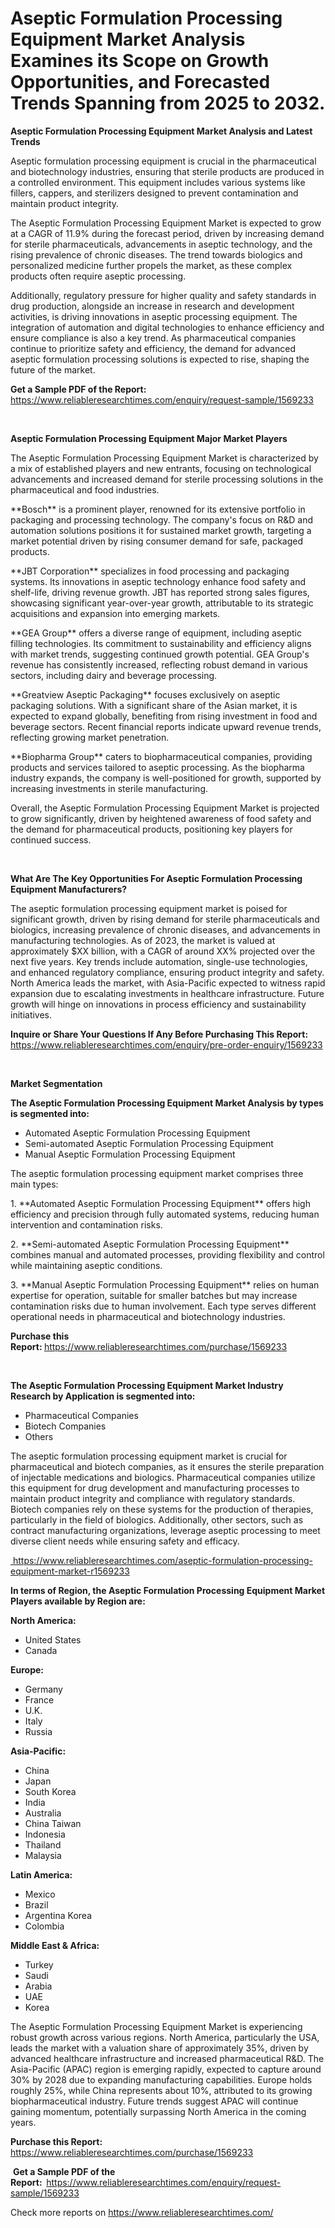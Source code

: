 <p><h1>Aseptic Formulation Processing Equipment Market Analysis Examines its Scope on Growth Opportunities, and Forecasted Trends Spanning from 2025 to 2032.</h1></p><p><strong>Aseptic Formulation Processing Equipment Market Analysis and Latest Trends</strong></p>
<p><p>Aseptic formulation processing equipment is crucial in the pharmaceutical and biotechnology industries, ensuring that sterile products are produced in a controlled environment. This equipment includes various systems like fillers, cappers, and sterilizers designed to prevent contamination and maintain product integrity.</p><p>The Aseptic Formulation Processing Equipment Market is expected to grow at a CAGR of 11.9% during the forecast period, driven by increasing demand for sterile pharmaceuticals, advancements in aseptic technology, and the rising prevalence of chronic diseases. The trend towards biologics and personalized medicine further propels the market, as these complex products often require aseptic processing. </p><p>Additionally, regulatory pressure for higher quality and safety standards in drug production, alongside an increase in research and development activities, is driving innovations in aseptic processing equipment. The integration of automation and digital technologies to enhance efficiency and ensure compliance is also a key trend. As pharmaceutical companies continue to prioritize safety and efficiency, the demand for advanced aseptic formulation processing solutions is expected to rise, shaping the future of the market.</p></p>
<p><strong>Get a Sample PDF of the Report:&nbsp;</strong> <a href="https://www.reliableresearchtimes.com/enquiry/request-sample/1569233?utm_campaign=3355&utm_medium=2&utm_source=Github&utm_content=ia&utm_term=25032025&utm_id=aseptic-formulation-processing-equipment">https://www.reliableresearchtimes.com/enquiry/request-sample/1569233</a></p>
<p>&nbsp;</p>
<p><strong>Aseptic Formulation Processing Equipment Major Market Players</strong></p>
<p><p>The Aseptic Formulation Processing Equipment Market is characterized by a mix of established players and new entrants, focusing on technological advancements and increased demand for sterile processing solutions in the pharmaceutical and food industries.</p><p>**Bosch** is a prominent player, renowned for its extensive portfolio in packaging and processing technology. The company's focus on R&D and automation solutions positions it for sustained market growth, targeting a market potential driven by rising consumer demand for safe, packaged products.</p><p>**JBT Corporation** specializes in food processing and packaging systems. Its innovations in aseptic technology enhance food safety and shelf-life, driving revenue growth. JBT has reported strong sales figures, showcasing significant year-over-year growth, attributable to its strategic acquisitions and expansion into emerging markets.</p><p>**GEA Group** offers a diverse range of equipment, including aseptic filling technologies. Its commitment to sustainability and efficiency aligns with market trends, suggesting continued growth potential. GEA Group's revenue has consistently increased, reflecting robust demand in various sectors, including dairy and beverage processing.</p><p>**Greatview Aseptic Packaging** focuses exclusively on aseptic packaging solutions. With a significant share of the Asian market, it is expected to expand globally, benefiting from rising investment in food and beverage sectors. Recent financial reports indicate upward revenue trends, reflecting growing market penetration.</p><p>**Biopharma Group** caters to biopharmaceutical companies, providing products and services tailored to aseptic processing. As the biopharma industry expands, the company is well-positioned for growth, supported by increasing investments in sterile manufacturing.</p><p>Overall, the Aseptic Formulation Processing Equipment Market is projected to grow significantly, driven by heightened awareness of food safety and the demand for pharmaceutical products, positioning key players for continued success.</p></p>
<p>&nbsp;</p>
<p><strong>What Are The Key Opportunities For Aseptic Formulation Processing Equipment Manufacturers?</strong></p>
<p><p>The aseptic formulation processing equipment market is poised for significant growth, driven by rising demand for sterile pharmaceuticals and biologics, increasing prevalence of chronic diseases, and advancements in manufacturing technologies. As of 2023, the market is valued at approximately $XX billion, with a CAGR of around XX% projected over the next five years. Key trends include automation, single-use technologies, and enhanced regulatory compliance, ensuring product integrity and safety. North America leads the market, with Asia-Pacific expected to witness rapid expansion due to escalating investments in healthcare infrastructure. Future growth will hinge on innovations in process efficiency and sustainability initiatives.</p></p>
<p><strong>Inquire or Share Your Questions If Any Before Purchasing This Report:</strong> <a href="https://www.reliableresearchtimes.com/enquiry/pre-order-enquiry/1569233?utm_campaign=3355&utm_medium=2&utm_source=Github&utm_content=ia&utm_term=25032025&utm_id=aseptic-formulation-processing-equipment">https://www.reliableresearchtimes.com/enquiry/pre-order-enquiry/1569233</a></p>
<p>&nbsp;</p>
<p><strong>Market Segmentation</strong></p>
<p><strong>The Aseptic Formulation Processing Equipment Market Analysis by types is segmented into:</strong></p>
<p><ul><li>Automated Aseptic Formulation Processing Equipment</li><li>Semi-automated Aseptic Formulation Processing Equipment</li><li>Manual Aseptic Formulation Processing Equipment</li></ul></p>
<p><p>The aseptic formulation processing equipment market comprises three main types: </p><p>1. **Automated Aseptic Formulation Processing Equipment** offers high efficiency and precision through fully automated systems, reducing human intervention and contamination risks. </p><p>2. **Semi-automated Aseptic Formulation Processing Equipment** combines manual and automated processes, providing flexibility and control while maintaining aseptic conditions. </p><p>3. **Manual Aseptic Formulation Processing Equipment** relies on human expertise for operation, suitable for smaller batches but may increase contamination risks due to human involvement. Each type serves different operational needs in pharmaceutical and biotechnology industries.</p></p>
<p><strong>Purchase this Report:&nbsp;</strong><a href="https://www.reliableresearchtimes.com/purchase/1569233?utm_campaign=3355&utm_medium=2&utm_source=Github&utm_content=ia&utm_term=25032025&utm_id=aseptic-formulation-processing-equipment">https://www.reliableresearchtimes.com/purchase/1569233</a></p>
<p>&nbsp;</p>
<p><strong>The Aseptic Formulation Processing Equipment Market Industry Research by Application is segmented into:</strong></p>
<p><ul><li>Pharmaceutical Companies</li><li>Biotech Companies</li><li>Others</li></ul></p>
<p><p>The aseptic formulation processing equipment market is crucial for pharmaceutical and biotech companies, as it ensures the sterile preparation of injectable medications and biologics. Pharmaceutical companies utilize this equipment for drug development and manufacturing processes to maintain product integrity and compliance with regulatory standards. Biotech companies rely on these systems for the production of therapies, particularly in the field of biologics. Additionally, other sectors, such as contract manufacturing organizations, leverage aseptic processing to meet diverse client needs while ensuring safety and efficacy.</p></p>
<p><a href="https://www.reliableresearchtimes.com/aseptic-formulation-processing-equipment-market-r1569233?utm_campaign=3355&utm_medium=2&utm_source=Github&utm_content=ia&utm_term=25032025&utm_id=aseptic-formulation-processing-equipment">&nbsp;https://www.reliableresearchtimes.com/aseptic-formulation-processing-equipment-market-r1569233</a></p>
<p><strong>In terms of Region, the Aseptic Formulation Processing Equipment Market Players available by Region are:</strong></p>
<p>
    <p> <strong> North America: </strong>
        <ul>
            <li>United States</li>
            <li>Canada</li>
        </ul>
        </p> 
    <p> <strong> Europe: </strong>
        <ul>
            <li>Germany</li>
            <li>France</li>
            <li>U.K.</li>
            <li>Italy</li>
            <li>Russia</li>
        </ul>
        </p> 
    <p> <strong> Asia-Pacific: </strong>
        <ul>
            <li>China</li>
            <li>Japan</li>
            <li>South Korea</li>
            <li>India</li>
            <li>Australia</li>
            <li>China Taiwan</li>
            <li>Indonesia</li>
            <li>Thailand</li>
            <li>Malaysia</li>
        </ul>
        </p> 
    <p> <strong> Latin America: </strong>
        <ul>
            <li>Mexico</li>
            <li>Brazil</li>
            <li>Argentina Korea</li>
            <li>Colombia</li>
        </ul>
        </p> 
    <p> <strong> Middle East & Africa: </strong>
        <ul>
            <li>Turkey</li>
            <li>Saudi</li>
            <li>Arabia</li>
            <li>UAE</li>
            <li>Korea</li>
        </ul>
    </p>
    </p>
<p><p>The Aseptic Formulation Processing Equipment Market is experiencing robust growth across various regions. North America, particularly the USA, leads the market with a valuation share of approximately 35%, driven by advanced healthcare infrastructure and increased pharmaceutical R&D. The Asia-Pacific (APAC) region is emerging rapidly, expected to capture around 30% by 2028 due to expanding manufacturing capabilities. Europe holds roughly 25%, while China represents about 10%, attributed to its growing biopharmaceutical industry. Future trends suggest APAC will continue gaining momentum, potentially surpassing North America in the coming years.</p></p>
<p><strong>Purchase this Report: </strong><a href="https://www.reliableresearchtimes.com/purchase/1569233?utm_campaign=3355&utm_medium=2&utm_source=Github&utm_content=ia&utm_term=25032025&utm_id=aseptic-formulation-processing-equipment">https://www.reliableresearchtimes.com/purchase/1569233</a></p>
<p>&nbsp;<strong>Get a Sample PDF of the Report:&nbsp;&nbsp;</strong><a href="https://www.reliableresearchtimes.com/enquiry/request-sample/1569233?utm_campaign=3355&utm_medium=2&utm_source=Github&utm_content=ia&utm_term=25032025&utm_id=aseptic-formulation-processing-equipment">https://www.reliableresearchtimes.com/enquiry/request-sample/1569233</a></p>
<p><strong></strong></p>
<p>Check more reports on <a href="https://www.reliableresearchtimes.com/?utm_campaign=3355&utm_medium=2&utm_source=Github&utm_content=ia&utm_term=25032025&utm_id=aseptic-formulation-processing-equipment">https://www.reliableresearchtimes.com/</a></p>